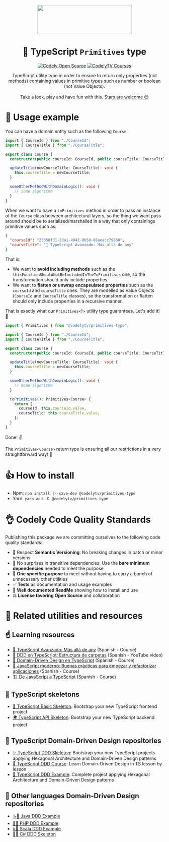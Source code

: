 <p align="center">
  <a href="https://codely.com">
    <img src="https://user-images.githubusercontent.com/10558907/170513882-a09eee57-7765-4ca4-b2dd-3c2e061fdad0.png" width="300px" height="92px"/>
  </a>
</p>

<h1 align="center">
  🧩 TypeScript <code>Primitives</code> type
</h1>

<p align="center">
    <a href="https://github.com/CodelyTV"><img src="https://img.shields.io/badge/CodelyTV-OS-green.svg?style=flat-square" alt="Codely Open Source"/></a>
    <a href="https://pro.codely.com"><img src="https://img.shields.io/badge/CodelyTV-PRO-black.svg?style=flat-square" alt="CodelyTV Courses"/></a>
</p>

<p align="center">
  TypeScript utility type in order to ensure to return only properties (not methods) containing values in primitive types such as number or boolean (not Value Objects).
  <br />
  <br />
  Take a look, play and have fun with this.
  <a href="https://github.com/CodelyTV/typescript-primitives-type/stargazers">Stars are welcome 😊</a>
</p>

# 👀 Usage example

You can have a domain entity such as the following `Course`:

```typescript
import { CourseId } from "./CourseId";
import { CourseTitle } from "./CourseTitle";

export class Course {
  constructor(public courseId: CourseId, public courseTitle: CourseTitle) {}

  updateTitle(newCourseTitle: CourseTitle): void {
    this.courseTitle = newCourseTitle;
  }

  someOtherMethodWithDomainLogic(): void {
    // some algorithm
  }
}
```

When we want to have a `toPrimitives` method in order to pass an instance of the `Course` class between architectural layers, so the thing we want pass around should be to serialized/marshalled in a way that only containings primitive values such as:

```json
{
  "courseId": "25658f31-2da1-4942-8b58-88aeacc79860",
  "courseTitle": "🚜 TypeScript Avanzado: Más allá de any"
}
```

That is:

- We want to **avoid including methods** such as the `thisFunctionShouldNotBeIncludedInTheToPrimitives` one, so the transformation should only include properties.
- We want to **flatten or unwrap encapsulated properties** such as the `courseId` and `courseTitle` ones. They are modelled as Value Objects (`CourseId` and `CourseTitle` classes), so the transformation or flatten should only include properties in a recursive manner.

That is exactly what our `Primitives<T>` utility type guarantees. Let's add it! 💪

```typescript
import { Primitives } from "@codelytv/primitives-type";

import { CourseId } from "./CourseId";
import { CourseTitle } from "./CourseTitle";

export class Course {
  constructor(public courseId: CourseId, public courseTitle: CourseTitle) {}

  updateTitle(newCourseTitle: CourseTitle): void {
    this.courseTitle = newCourseTitle;
  }

  someOtherMethodWithDomainLogic(): void {
    // some algorithm
  }

  toPrimitives(): Primitives<Course> {
    return {
      courseId: this.courseId.value,
      courseTitle: this.courseTitle.value,
    };
  }
}
```

Done! ✌️

The `Primitives<Course>` return type is ensuring all our restrictions in a very straightforward way! 🌈

# 👍 How to install

- Npm: `npm install |--save-dev @codelytv/primitives-type`
- Yarn: `yarn add -D @codelytv/primitives-type`

# 👌 Codely Code Quality Standards

Publishing this package we are committing ourselves to the following code quality standards:

- 🤝 Respect **Semantic Versioning**: No breaking changes in patch or minor versions
- 🤏 No surprises in transitive dependencies: Use the **bare minimum dependencies** needed to meet the purpose
- 🎯 **One specific purpose** to meet without having to carry a bunch of unnecessary other utilities
- ✅ **Tests** as documentation and usage examples
- 📖 **Well documented ReadMe** showing how to install and use
- ⚖️ **License favoring Open Source** and collaboration

# 🔀 Related utilities and resources

## ☝️ Learning resources

- [🚜 TypeScript Avanzado: Más allá de any](https://pro.codely.com/library/typescript-avanzado-mas-alla-de-any-182513/418230/about/) (Spanish - Course)
- [📂 DDD en TypeScript: Estructura de carpetas](https://youtu.be/AJJRk7qmVHg) (Spanish - YouTube video)
- [🔖 Domain-Driven Design en TypeScript](https://pro.codely.com/library/ddd-en-typescript-modelado-y-arquitectura-172533/375662/about/) (Spanish - Course)
- [🐥 JavaScript moderno: Buenas prácticas para empezar y refactorizar aplicaciones](https://pro.codely.com/library/javascript-moderno-buenas-practicas-para-empezar-y-refactorizar-aplicaciones-69571/208928/about/) (Spanish - Course)
- [🏗️ De JavaScript a TypeScript](https://pro.codely.com/library/de-javascript-a-typescript-128106/347481/about/) (Spanish - Course)

## 🔷 TypeScript skeletons

- [🌱 TypeScript Basic Skeleton](https://github.com/CodelyTV/typescript-basic-skeleton): Bootstrap your new TypeScript frontend project
- [🌍 TypeScript API Skeleton](https://github.com/CodelyTV/typescript-api-skeleton): Bootstrap your new TypeScript backend project

## 🌈 TypeScript Domain-Driven Design repositories

- [✨ TypeScript DDD Skeleton](https://github.com/CodelyTV/typescript-ddd-skeleton): Bootstrap your new TypeScript projects applying Hexagonal Architecture and Domain-Driven Design patterns
- [🔖 TypeScript DDD Course](https://github.com/CodelyTV/typescript-ddd-course): Learn Domain-Driven Design in TS lesson by lesson
- [🎯 TypeScript DDD Example](https://github.com/CodelyTV/typescript-ddd-example): Complete project applying Hexagonal Architecture and Domain-Driven Design patterns

## 🎯 Other languages Domain-Driven Design repositories

- [☕🎯 Java DDD Example](https://github.com/CodelyTV/java-ddd-example)
- [🐘🎯 PHP DDD Example](https://github.com/CodelyTV/php-ddd-example)
- [λ🎯 Scala DDD Example](https://github.com/CodelyTV/scala-ddd-example)
- [🦈✨ C# DDD Skeleton](https://github.com/CodelyTV/csharp-ddd-skeleton)
